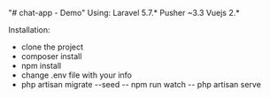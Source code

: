 "# chat-app - Demo"
Using:
    Laravel 5.7.*
    Pusher ~3.3
    Vuejs 2.*

Installation:
- clone the project
- composer install
- npm install
- change .env file with your info
- php artisan migrate --seed
-- npm run watch
-- php artisan serve
